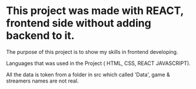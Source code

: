 # This project was made with REACT, frontend side without adding backend to it.

The purpose of this project is to show my skills in frontend developing.

Languages that was used in the Project ( HTML, CSS, REACT JAVASCRIPT).

All the data is token from a folder in src which called 'Data', game & streamers names are not real.

